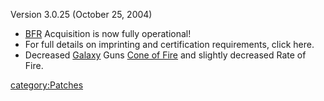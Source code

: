 Version 3.0.25 (October 25, 2004)

- [BFR](BFR.md "wikilink") Acquisition is now fully operational!
- For full details on imprinting and certification requirements, click
  here.
- Decreased [Galaxy](Galaxy.md "wikilink") Guns [Cone of
  Fire](Cone_of_Fire.md "wikilink") and slightly decreased Rate of Fire.

[category:Patches](category:Patches.md "wikilink")
